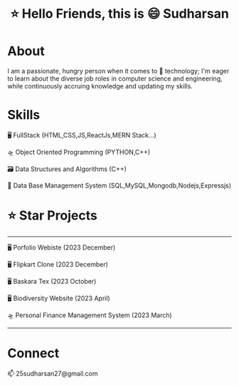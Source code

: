 

<h1 align="center">⭐ Hello Friends, this is 😄 Sudharsan</h1>
<h1 align="left">About</h1>

I am a passionate, hungry person when it comes to 🔭 technology; I'm eager to learn about the diverse job roles in computer science and engineering, while continuously accruing knowledge and updating my skills.</h3>

<h1 align="left">Skills</h1>

🖥️ FullStack (HTML,CSS,JS,ReactJs,MERN Stack...)

🛸 Object Oriented Programming (PYTHON,C++)

🗃️ Data Structures and Algorithms (C++)

💾 Data Base Management System (SQL,MySQL,Mongodb,Nodejs,Expressjs)

<h1 align="left">⭐ Star Projects</h1>

<hr>

🖥️ Porfolio Webiste (2023 December)

🖥️ Flipkart Clone (2023 December)

🖥️ Baskara Tex (2023 October)

🖥️ Biodiversity Website (2023 April)

🛸 Personal Finance Management System (2023 March)

<hr>

<h1 align="left">Connect</h1>
📫 25sudharsan27@gmail.com


